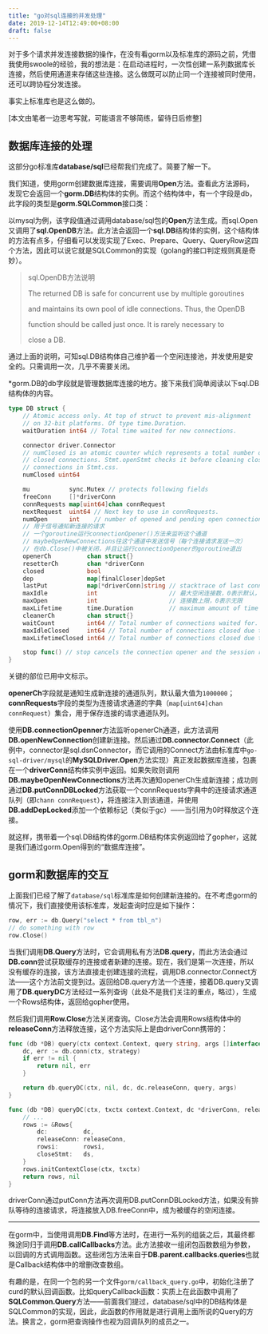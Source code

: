 ```yaml
---
title: "go对sql连接的并发处理"
date: 2019-12-14T12:49:00+08:00
draft: false
---
```

对于多个请求并发连接数据的操作，在没有看gorm以及标准库的源码之前，凭借我使用swoole的经验，我的想法是：在启动进程时，一次性创建一系列数据库长连接，然后使用通道来存储这些连接。这么做既可以防止同一个连接被同时使用，还可以跨协程分发连接。

事实上标准库也是这么做的。

[本文由笔者一边思考写就，可能语言不够简练，留待日后修整]

## 数据库连接的处理
这部分go标准库**database/sql**已经帮我们完成了。简要了解一下。

我们知道，使用gorm创建数据库连接，需要调用**Open**方法。查看此方法源码，发现它会返回一个**gorm.DB**结构体的实例。而这个结构体中，有一个字段是db，此字段的类型是**gorm.SQLCommon**接口类：

以mysql为例，该字段值通过调用database/sql包的**Open**方法生成。而sql.Open又调用了**sql.OpenDB**方法。此方法会返回一个**sql.DB**结构体的实例，这个结构体的方法有点多，仔细看可以发现实现了Exec、Prepare、Query、QueryRow这四个方法，因此可以说它就是SQLCommon的实现（golang的接口判定规则真是奇妙）。

> sql.OpenDB方法说明
>
> The returned DB is safe for concurrent use by multiple goroutines
>
> and maintains its own pool of idle connections. Thus, the OpenDB
>
> function should be called just once. It is rarely necessary to
>
> close a DB.

通过上面的说明，可知sql.DB结构体自己维护着一个空闲连接池，并发使用是安全的。只需调用一次，几乎不需要关闭。

*gorm.DB的db字段就是管理数据库连接的地方。接下来我们简单阅读以下sql.DB结构体的内容。

```go
type DB struct {
	// Atomic access only. At top of struct to prevent mis-alignment
	// on 32-bit platforms. Of type time.Duration.
	waitDuration int64 // Total time waited for new connections.

	connector driver.Connector
	// numClosed is an atomic counter which represents a total number of
	// closed connections. Stmt.openStmt checks it before cleaning closed
	// connections in Stmt.css.
	numClosed uint64

	mu           sync.Mutex // protects following fields
	freeConn     []*driverConn
	connRequests map[uint64]chan connRequest
	nextRequest  uint64 // Next key to use in connRequests.
	numOpen      int    // number of opened and pending open connections
	// 用于信号通知新连接的请求
	// 一个goroutine运行connectionOpener()方法来监听这个通道
	// maybeOpenNewConnections往这个通道中发送信号（每个连接请求发送一次）
	// 在db.Close()中被关闭，并且让运行connectionOpener的goroutine退出
	openerCh          chan struct{}
	resetterCh        chan *driverConn
	closed            bool
	dep               map[finalCloser]depSet
	lastPut           map[*driverConn]string // stacktrace of last conn's put; debug only
	maxIdle           int                    // 最大空闲连接数，0表示默认，即2个
	maxOpen           int                    // 连接数上限，0表示无限
	maxLifetime       time.Duration          // maximum amount of time a connection may be reused
	cleanerCh         chan struct{}
	waitCount         int64 // Total number of connections waited for.
	maxIdleClosed     int64 // Total number of connections closed due to idle.
	maxLifetimeClosed int64 // Total number of connections closed due to max free limit.

	stop func() // stop cancels the connection opener and the session resetter.
}
```
关键的部位已用中文标示。

**openerCh**字段就是通知生成新连接的通道队列，默认最大值为`1000000`；**connRequests**字段的类型为连接请求通道的字典（`map[uint64]chan connRequest`）集合，用于保存连接的请求通道队列。

使用**DB.connectionOpenner**方法监听openerCh通道，此方法调用**DB.openNewConnection**创建新连接。然后通过**DB.connector.Connect**（此例中，connector是sql.dsnConnector，而它调用的Connect方法由标准库中`go-sql-driver/mysql`的**MySQLDriver.Open**方法实现）真正发起数据库连接，包裹在一个**driverConn**结构体实例中返回。如果失败则调用**DB.maybeOpenNewConnections**方法再次通知openerCh生成新连接；成功则通过**DB.putConnDBLocked**方法获取一个connRequests字典中的连接请求通道队列（即`chann connRequest`），将连接注入到该通道，并使用**DB.addDepLocked**添加一个依赖标记（类似于gc）——当引用为0时释放这个连接。

就这样，携带着一个sql.DB结构体的gorm.DB结构体实例返回给了gopher，这就是我们通过gorm.Open得到的“数据库连接”。

## gorm和数据库的交互
上面我们已经了解了`database/sql`标准库是如何创建新连接的。在不考虑gorm的情况下，我们直接使用该标准库，发起查询时应是如下操作：
```go
row, err := db.Query("select * from tbl_n")
// do something with row
row.Close()
```
当我们调用**DB.Query**方法时，它会调用私有方法**DB.query**，而此方法会通过**DB.conn**尝试获取缓存的连接或者新建的连接。现在，我们是第一次连接，所以没有缓存的连接，该方法直接走创建连接的流程，调用DB.connector.Connect方法——这个方法前文提到过。返回给DB.query方法一个连接，接着DB.query又调用了**DB.queryDC**方法经过一系列查询（此处不是我们关注的重点，略过），生成一个Rows结构体，返回给gopher使用。

然后我们调用**Row.Close**方法关闭查询。Close方法会调用Rows结构体中的**releaseConn**方法释放连接，这个方法实际上是由driverConn携带的：
```go
func (db *DB) query(ctx context.Context, query string, args []interface{}, strategy connReuseStrategy) (*Rows, error) {
	dc, err := db.conn(ctx, strategy)
	if err != nil {
		return nil, err
	}

	return db.queryDC(ctx, nil, dc, dc.releaseConn, query, args)
}

func (db *DB) queryDC(ctx, txctx context.Context, dc *driverConn, releaseConn func(error), query string, args []interface{}) (*Rows, error) {
    // ...
    rows := &Rows{
		dc:          dc,
		releaseConn: releaseConn,
		rowsi:       rowsi,
		closeStmt:   ds,
	}
	rows.initContextClose(ctx, txctx)
	return rows, nil
}
```
driverConn通过putConn方法再次调用DB.putConnDBLocked方法，如果没有排队等待的连接请求，将连接放入DB.freeConn中，成为被缓存的空闲连接。

---

在gorm中，当使用调用**DB.Find**等方法时，在进行一系列的组装之后，其最终都殊途同归于调用**DB.callCallbacks**方法。此方法接收一组闭包函数数组为参数，以回调的方式调用函数。这些闭包方法来自于**DB.parent.callbacks.queries**也就是Callback结构体中的增删改查数组。

有趣的是，在同一个包的另一个文件`gorm/callback_query.go`中，初始化注册了curd的默认回调函数。比如queryCallback函数：实质上在此函数中调用了**SQLCommon.Query**方法——前面我们提过，database/sql中的DB结构体是SQLCommon的实现，因此，此函数的作用就是进行调用上面所说的Query的方法。换言之，gorm把查询操作也视为回调队列的成员之一。
